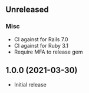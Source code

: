 ## Unreleased

### Misc

* CI against for Rails 7.0
* CI against for Ruby 3.1
* Require MFA to release gem


## 1.0.0 (2021-03-30)

* Initial release
